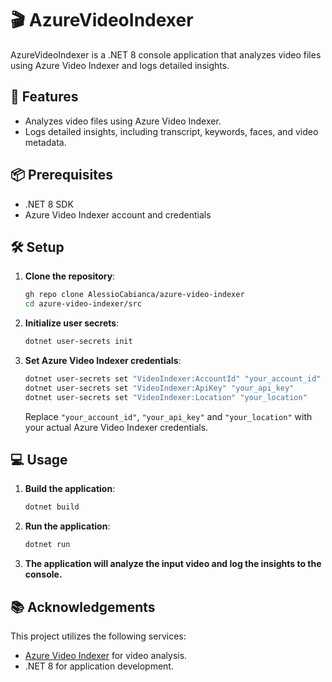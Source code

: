 # 🎬 AzureVideoIndexer

AzureVideoIndexer is a .NET 8 console application that analyzes video files using Azure Video Indexer and logs detailed insights.

## 🚀 Features

- Analyzes video files using Azure Video Indexer.
- Logs detailed insights, including transcript, keywords, faces, and video metadata.

## 📦 Prerequisites

- .NET 8 SDK
- Azure Video Indexer account and credentials

## 🛠️ Setup

1. **Clone the repository**:

   ```bash
   gh repo clone AlessioCabianca/azure-video-indexer
   cd azure-video-indexer/src
   ```

2. **Initialize user secrets**:

   ```bash
   dotnet user-secrets init
   ```

3. **Set Azure Video Indexer credentials**:

   ```bash
   dotnet user-secrets set "VideoIndexer:AccountId" "your_account_id"
   dotnet user-secrets set "VideoIndexer:ApiKey" "your_api_key"
   dotnet user-secrets set "VideoIndexer:Location" "your_location"
   ```

   Replace `"your_account_id"`, `"your_api_key"` and `"your_location"` with your actual Azure Video Indexer credentials.

## 💻 Usage

1. **Build the application**:

   ```bash
   dotnet build
   ```

2. **Run the application**:

   ```bash
   dotnet run
   ```

3. **The application will analyze the input video and log the insights to the console.**

## 📚 Acknowledgements

This project utilizes the following services:

- [Azure Video Indexer](https://azure.microsoft.com/it-it/products/ai-video-indexer) for video analysis.
- .NET 8 for application development.
